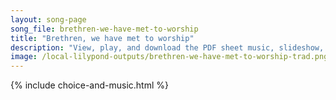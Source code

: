 ```yaml
---
layout: song-page
song_file: brethren-we-have-met-to-worship
title: "Brethren, we have met to worship"
description: "View, play, and download the PDF sheet music, slideshow, and audio. Lyrics: Brethren we have met to worship and adore the Lord our God. Will you pray with all your power while we try to preach the word? All is vain unless the ... english christian 4part"
image: /local-lilypond-outputs/brethren-we-have-met-to-worship-trad.png
---
```


{% include choice-and-music.html %}